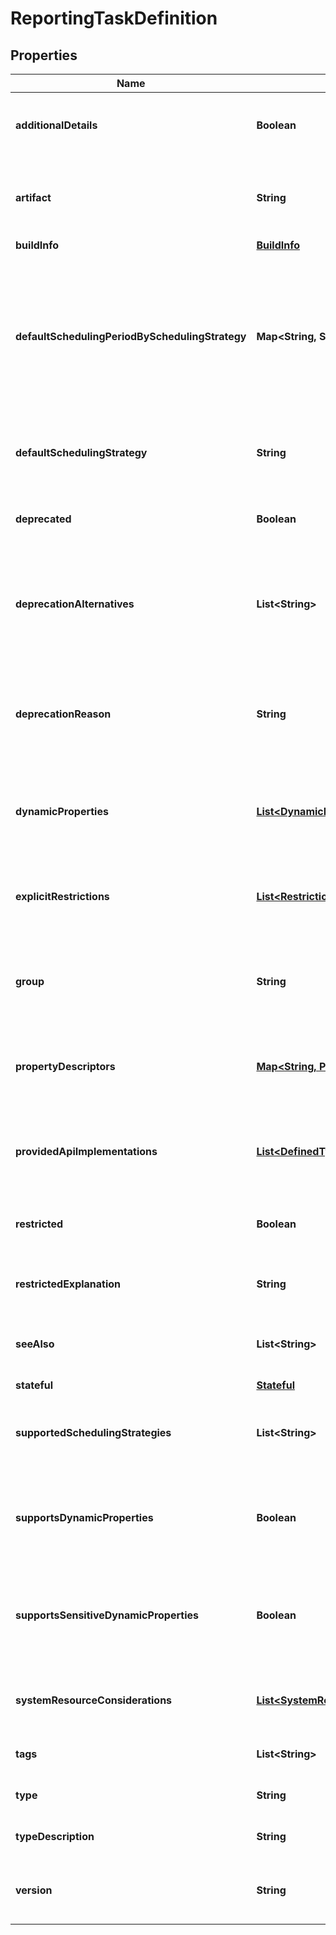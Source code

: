 # ReportingTaskDefinition

## Properties
Name | Type | Description | Notes
------------ | ------------- | ------------- | -------------
**additionalDetails** | **Boolean** | Indicates if the component has additional details documentation |  [optional]
**artifact** | **String** | The artifact name of the bundle that provides the referenced type. |  [optional]
**buildInfo** | [**BuildInfo**](BuildInfo.md) |  |  [optional]
**defaultSchedulingPeriodBySchedulingStrategy** | **Map&lt;String, String&gt;** | The default scheduling period for each scheduling strategy. The scheduling period is expected to be a time period, such as \&quot;30 sec\&quot;. |  [optional]
**defaultSchedulingStrategy** | **String** | The default scheduling strategy for the reporting task. |  [optional]
**deprecated** | **Boolean** | Whether or not the component has been deprecated |  [optional]
**deprecationAlternatives** | **List&lt;String&gt;** | If this component has been deprecated, this optional field provides alternatives to use |  [optional]
**deprecationReason** | **String** | If this component has been deprecated, this optional field can be used to provide an explanation |  [optional]
**dynamicProperties** | [**List&lt;DynamicProperty&gt;**](DynamicProperty.md) | Describes the dynamic properties supported by this component |  [optional]
**explicitRestrictions** | [**List&lt;Restriction&gt;**](Restriction.md) | Explicit restrictions that indicate a require permission to use the component |  [optional]
**group** | **String** | The group name of the bundle that provides the referenced type. |  [optional]
**propertyDescriptors** | [**Map&lt;String, PropertyDescriptor&gt;**](PropertyDescriptor.md) | Descriptions of configuration properties applicable to this component. |  [optional]
**providedApiImplementations** | [**List&lt;DefinedType&gt;**](DefinedType.md) | If this type represents a provider for an interface, this lists the APIs it implements |  [optional]
**restricted** | **Boolean** | Whether or not the component has a general restriction |  [optional]
**restrictedExplanation** | **String** | An optional description of the general restriction |  [optional]
**seeAlso** | **List&lt;String&gt;** | The names of other component types that may be related |  [optional]
**stateful** | [**Stateful**](Stateful.md) |  |  [optional]
**supportedSchedulingStrategies** | **List&lt;String&gt;** | The supported scheduling strategies, such as TIME_DRIVER or CRON. |  [optional]
**supportsDynamicProperties** | **Boolean** | Whether or not this component makes use of dynamic (user-set) properties. |  [optional]
**supportsSensitiveDynamicProperties** | **Boolean** | Whether or not this component makes use of sensitive dynamic (user-set) properties. |  [optional]
**systemResourceConsiderations** | [**List&lt;SystemResourceConsideration&gt;**](SystemResourceConsideration.md) | The system resource considerations for the given component |  [optional]
**tags** | **List&lt;String&gt;** | The tags associated with this type |  [optional]
**type** | **String** | The fully-qualified class type |  [optional]
**typeDescription** | **String** | The description of the type. |  [optional]
**version** | **String** | The version of the bundle that provides the referenced type. |  [optional]
